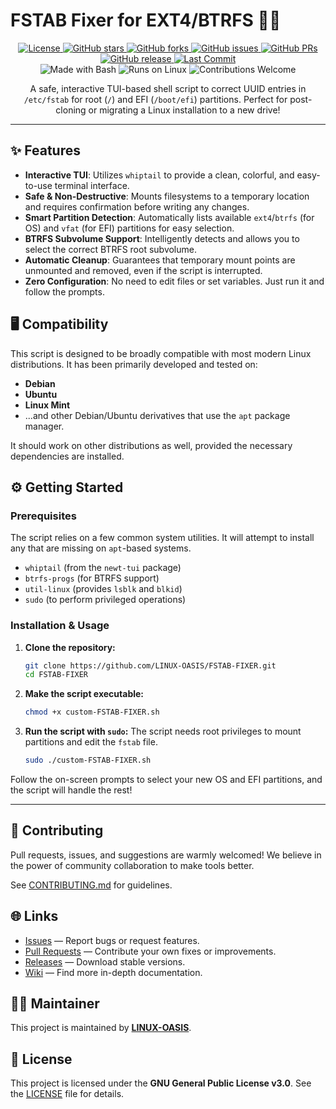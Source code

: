 # FSTAB Fixer for EXT4/BTRFS 🐧🔧

<p align="center">
  <a href="https://github.com/LINUX-OASIS/FSTAB-FIXER/blob/main/LICENSE">
    <img src="https://img.shields.io/github/license/LINUX-OASIS/FSTAB-FIXER?style=for-the-badge" alt="License">
  </a>
  <a href="https://github.com/LINUX-OASIS/FSTAB-FIXER/stargazers">
    <img src="https://img.shields.io/github/stars/LINUX-OASIS/FSTAB-FIXER?style=for-the-badge&logo=github" alt="GitHub stars">
  </a>
  <a href="https://github.com/LINUX-OASIS/FSTAB-FIXER/network/members">
    <img src="https://img.shields.io/github/forks/LINUX-OASIS/FSTAB-FIXER?style=for-the-badge&logo=github" alt="GitHub forks">
  </a>
  <a href="https://github.com/LINUX-OASIS/FSTAB-FIXER/issues">
    <img src="https://img.shields.io/github/issues/LINUX-OASIS/FSTAB-FIXER?style=for-the-badge&logo=github&color=orange" alt="GitHub issues">
  </a>
  <a href="https://github.com/LINUX-OASIS/FSTAB-FIXER/pulls">
    <img src="https://img.shields.io/github/issues-pr/LINUX-OASIS/FSTAB-FIXER?style=for-the-badge&logo=github&color=green" alt="GitHub PRs">
  </a>
  <a href="https://github.com/LINUX-OASIS/FSTAB-FIXER/releases">
    <img src="https://img.shields.io/github/v/release/LINUX-OASIS/FSTAB-FIXER?style=for-the-badge&logo=github" alt="GitHub release">
  </a>
  <a href="https://github.com/LINUX-OASIS/FSTAB-FIXER/commits/main">
    <img src="https://img.shields.io/github/last-commit/LINUX-OASIS/FSTAB-FIXER?style=for-the-badge" alt="Last Commit">
  </a>
  <br>
  <img src="https://img.shields.io/badge/Shell_Script-Bash-4EAA25?style=for-the-badge&logo=gnu-bash&logoColor=white" alt="Made with Bash">
  <img src="https://img.shields.io/badge/Linux-OS-FCC624?style=for-the-badge&logo=linux&logoColor=black" alt="Runs on Linux">
  <img src="https://img.shields.io/badge/Contributions-Welcome-brightgreen.svg?style=for-the-badge" alt="Contributions Welcome">
</p>

<p align="center">
  A safe, interactive TUI-based shell script to correct UUID entries in <code>/etc/fstab</code> for root (<code>/</code>) and EFI (<code>/boot/efi</code>) partitions. Perfect for post-cloning or migrating a Linux installation to a new drive!
</p>

---

<!-- Optional: Add a GIF of the script in action -->
<!-- <p align="center">
  <img src="https://raw.githubusercontent.com/LINUX-OASIS/FSTAB-FIXER/main/demo.gif" alt="FSTAB Fixer Demo">
</p> -->

## ✨ Features

* **Interactive TUI**: Utilizes `whiptail` to provide a clean, colorful, and easy-to-use terminal interface.
* **Safe & Non-Destructive**: Mounts filesystems to a temporary location and requires confirmation before writing any changes.
* **Smart Partition Detection**: Automatically lists available `ext4`/`btrfs` (for OS) and `vfat` (for EFI) partitions for easy selection.
* **BTRFS Subvolume Support**: Intelligently detects and allows you to select the correct BTRFS root subvolume.
* **Automatic Cleanup**: Guarantees that temporary mount points are unmounted and removed, even if the script is interrupted.
* **Zero Configuration**: No need to edit files or set variables. Just run it and follow the prompts.

## 🖥️ Compatibility

This script is designed to be broadly compatible with most modern Linux distributions. It has been primarily developed and tested on:

* **Debian**
* **Ubuntu**
* **Linux Mint**
* ...and other Debian/Ubuntu derivatives that use the `apt` package manager.

It should work on other distributions as well, provided the necessary dependencies are installed.

## ⚙️ Getting Started

### Prerequisites

The script relies on a few common system utilities. It will attempt to install any that are missing on `apt`-based systems.

* `whiptail` (from the `newt-tui` package)
* `btrfs-progs` (for BTRFS support)
* `util-linux` (provides `lsblk` and `blkid`)
* `sudo` (to perform privileged operations)

### Installation & Usage

1. **Clone the repository:**
    ```bash
    git clone https://github.com/LINUX-OASIS/FSTAB-FIXER.git
    cd FSTAB-FIXER
    ```

2. **Make the script executable:**
    ```bash
    chmod +x custom-FSTAB-FIXER.sh
    ```

3. **Run the script with `sudo`:**
    The script needs root privileges to mount partitions and edit the `fstab` file.
    ```bash
    sudo ./custom-FSTAB-FIXER.sh
    ```

Follow the on-screen prompts to select your new OS and EFI partitions, and the script will handle the rest!

---

## 💬 Contributing

Pull requests, issues, and suggestions are warmly welcomed! We believe in the power of community collaboration to make tools better.

See [CONTRIBUTING.md](https://github.com/LINUX-OASIS/FSTAB-FIXER/blob/main/CONTRIBUTING.md) for guidelines.

## 🌐 Links

* [Issues](https://github.com/LINUX-OASIS/FSTAB-FIXER/issues) — Report bugs or request features.
* [Pull Requests](https://github.com/LINUX-OASIS/FSTAB-FIXER/pulls) — Contribute your own fixes or improvements.
* [Releases](https://github.com/LINUX-OASIS/FSTAB-FIXER/releases) — Download stable versions.
* [Wiki](https://github.com/LINUX-OASIS/FSTAB-FIXER/wiki) — Find more in-depth documentation.

## 🧙‍♂️ Maintainer

This project is maintained by **[LINUX-OASIS](https://github.com/LINUX-OASIS)**.

## 📜 License

This project is licensed under the **GNU General Public License v3.0**. See the [LICENSE](https://github.com/LINUX-OASIS/FSTAB-FIXER/blob/main/LICENSE) file for details.
